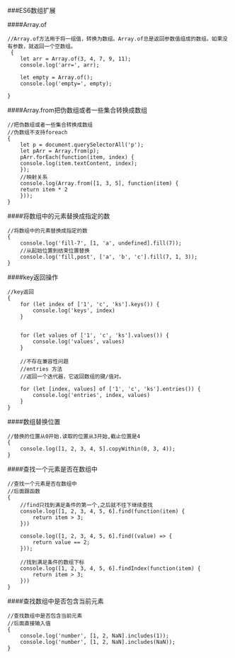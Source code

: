###ES6数组扩展


####Array.of
    
    //Array.of方法用于将一组值，转换为数组。Array.of总是返回参数值组成的数组。如果没有参数，就返回一个空数组。
     {
        let arr = Array.of(3, 4, 7, 9, 11);
        console.log('arr=', arr);

        let empty = Array.of();
        console.log('empty=', empty);
    
    }

####Array.from把伪数组或者一些集合转换成数组

    //把伪数组或者一些集合转换成数组
    //伪数组不支持foreach
    {
        let p = document.querySelectorAll('p');
        let pArr = Array.from(p);
        pArr.forEach(function(item, index) {
        console.log(item.textContent, index);
        });
        //映射关系
        console.log(Array.from([1, 3, 5], function(item) {
        return item * 2
        }));
    }

####将数组中的元素替换成指定的数

    //将数组中的元素替换成指定的数
    {
        console.log('fill-7', [1, 'a', undefined].fill(7));
        //从起始位置到结束位置替换
        console.log('fill,post', ['a', 'b', 'c'].fill(7, 1, 3));
    }

####key返回操作

    //key返回
    {
        for (let index of ['1', 'c', 'ks'].keys()) {
            console.log('keys', index)
        }


        for (let values of ['1', 'c', 'ks'].values()) {
            console.log('values', values)
        }

        //不存在兼容性问题
        //entries 方法
        //返回一个迭代器，它返回数组的键/值对。

        for (let [index, values] of ['1', 'c', 'ks'].entries()) {
            console.log('entries', index, values)
        }
    }


####数组替换位置

    //替换的位置从0开始.读取的位置从3开始,截止位置是4
    {
        console.log([1, 2, 3, 4, 5].copyWithin(0, 3, 4));
    }


####查找一个元素是否在数组中

    //查找一个元素是否在数组中
    //后面跟函数
    {
        //find只找到满足条件的第一个,之后就不往下继续查找
        console.log([1, 2, 3, 4, 5, 6].find(function(item) {
            return item > 3;
        }))

        console.log([1, 2, 3, 4, 5, 6].find((value) => {
            return value == 2;
        }));

        //找到满足条件的数组下标
        console.log([1, 2, 3, 4, 5, 6].findIndex(function(item) {
            return item > 3;
        }))
    }

####查找数组中是否包含当前元素

    //查找数组中是否包含当前元素
    //后面直接输入值
    {
        console.log('number', [1, 2, NaN].includes(1));
        console.log('number', [1, 2, NaN].includes(NaN));
    }

